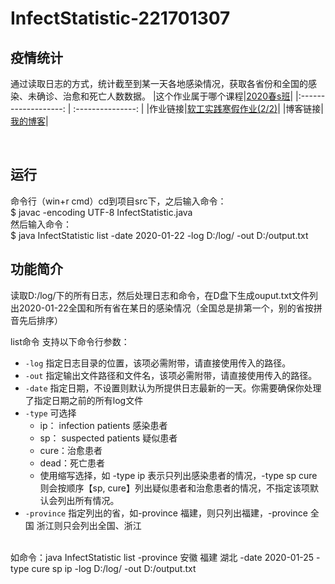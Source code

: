 # InfectStatistic-221701307

## 疫情统计 ##
通过读取日志的方式，统计截至到某一天各地感染情况，获取各省份和全国的感染、未确诊、治愈和死亡人数数据。
|这个作业属于哪个课程|[2020春s班](https://edu.cnblogs.com/campus/fzu/2020SPRINGS/)|
|:-------------------: |  :---------------:   |
|作业链接|[软工实践寒假作业(2/2)](https://edu.cnblogs.com/campus/fzu/2020SPRINGS/homework/10287)|
|博客链接|[我的博客](https://www.cnblogs.com/77yublog/p/12301199.html)|

</br>

## 运行 ##
命令行（win+r cmd）cd到项目src下，之后输入命令：
</br>$ javac -encoding UTF-8 InfectStatistic.java
</br>然后输入命令：
</br>$ java InfectStatistic list -date 2020-01-22 -log D:/log/ -out D:/output.txt
</br>

## 功能简介 ##
读取D:/log/下的所有日志，然后处理日志和命令，在D盘下生成ouput.txt文件列出2020-01-22全国和所有省在某日的感染情况（全国总是排第一个，别的省按拼音先后排序）

list命令 支持以下命令行参数：
* `-log` 指定日志目录的位置，该项必需附带，请直接使用传入的路径。
* `-out` 指定输出文件路径和文件名，该项必需附带，请直接使用传入的路径。
* `-date` 指定日期，不设置则默认为所提供日志最新的一天。你需要确保你处理了指定日期之前的所有log文件
* `-type` 可选择
    * ip： infection patients 感染患者
    * sp： suspected patients 疑似患者
    * cure：治愈患者 
    * dead：死亡患者
    * 使用缩写选择，如 -type ip 表示只列出感染患者的情况，-type sp cure则会按顺序【sp, cure】列出疑似患者和治愈患者的情况，不指定该项默认会列出所有情况。
* `-province` 指定列出的省，如-province 福建，则只列出福建，-province 全国 浙江则只会列出全国、浙江
</br>
如命令：java InfectStatistic list -province 安徽 福建 湖北 -date 2020-01-25 -type cure sp ip -log D:/log/ -out D:/output.txt
